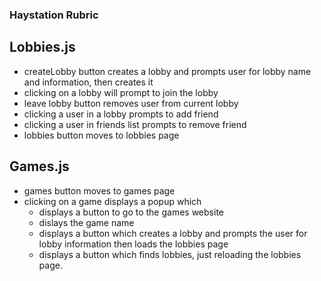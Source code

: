 ### Haystation Rubric ###

## Lobbies.js ##
* createLobby button creates a lobby and prompts user for lobby name and information, then creates it
* clicking on a lobby will prompt to join the lobby
* leave lobby button removes user from current lobby
* clicking a user in a lobby prompts to add friend
* clicking a user in friends list prompts to remove friend
* lobbies button moves to lobbies page
## Games.js ##
* games button moves to games page
* clicking on a game displays a popup which
  * displays a button to go to the games website
  * dislays the game name
  * displays a button which creates a lobby and prompts the user for lobby information then loads the lobbies page
  * displays a button which finds lobbies, just reloading the lobbies page.